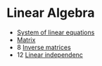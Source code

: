 ﻿# Linear Algebra

- [System of linear equations](system-of-linear-equations)
- [Matrix](matrix)
- 8 [Inverse matrices](inverse-matrices)
- 12 [Linear independenc](linear-independence)